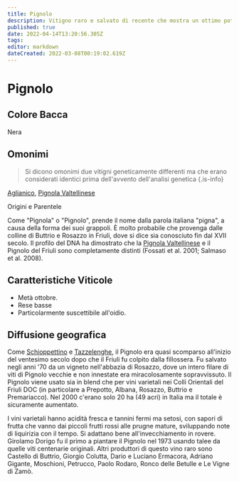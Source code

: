 ```yaml
---
title: Pignolo
description: Vitigno raro e salvato di recente che mostra un ottimo potenziale in Friuli.
published: true
date: 2022-04-14T13:20:56.305Z
tags: 
editor: markdown
dateCreated: 2022-03-08T00:19:02.619Z
---
```


# Pignolo

## Colore Bacca
Nera

## Omonimi
> Si dicono omonimi due vitigni geneticamente differenti ma che erano considerati identici prima dell'avvento dell'analisi genetica
{.is-info}

[Aglianico](/vitigni/bacca-nera/aglianico), [Pignola Valtellinese](/vitigni/bacca-nera/pignola-valtellinese)

Origini e Parentele

Come "Pignola" o "Pignolo",  prende il nome dalla parola italiana "pigna", a causa della forma dei suoi grappoli. È molto probabile che provenga dalle colline di Buttrio e Rosazzo in Friuli, dove si dice sia conosciuto fin dal XVII secolo. Il profilo del DNA ha dimostrato che la [Pignola Valtellinese](/vitigni/bacca-nera/pignola-valtellinese) e il Pignolo del Friuli sono completamente distinti (Fossati et al. 2001; Salmaso et al. 2008).

## Caratteristiche Viticole

- Metà ottobre. 
- Rese basse
- Particolarmente suscettibile all'oidio.

## Diffusione geografica

Come [Schioppettino](/vitigni/bacca-nera/schioppettino) e [Tazzelenghe](/vitigni/bacca-nera/tazzelenghe), il Pignolo era quasi scomparso all'inizio del ventesimo secolo dopo che il Friuli fu colpito dalla fillossera. Fu salvato negli anni '70 da un vigneto nell'abbazia di Rosazzo, dove un intero filare di viti di Pignolo vecchie e non innestate era miracolosamente sopravvissuto. Il Pignolo viene usato sia in blend che per vini varietali nei Colli Orientali del Friuli DOC (in particolare a Prepotto, Albana, Rosazzo, Buttrio e Premariacco). Nel 2000 c'erano solo 20 ha (49 acri) in Italia ma il totale è sicuramente aumentato.

I vini varietali hanno acidità fresca e tannini fermi ma setosi, con sapori di frutta che vanno dai piccoli frutti rossi alle prugne mature, sviluppando note di liquirizia con il tempo. Si adattano bene all'invecchiamento in rovere. Girolamo Dorigo fu il primo a piantare il Pignolo nel 1973 usando talee da quelle viti centenarie originali. Altri produttori di questo vino raro sono Castello di Buttrio, Giorgio Colutta, Dario e Luciano Ermacora, Adriano Gigante, Moschioni, Petrucco, Paolo Rodaro, Ronco delle Betulle e Le Vigne di Zamò.


